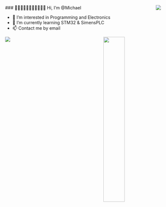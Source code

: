 <img  align="right" src ="https://github-readme-stats.vercel.app/api/top-langs/?username=michaelchemic&theme=dark&layout=compact"/>
### 👋👋🏻👋🏼👋🏽👋🏾👋🏿 Hi, I’m @Michael

- 👀 I’m interested in Programming and Electronics
- 🌱 I’m currently learning STM32 & SimensPLC
- 📫 Contact me by email
<p>
<img src="https://github-readme-stats.vercel.app/api?username=michaelchemic&show_icons=true&theme=dark&count_private=true" />
  <img align="right" src= "https://stats.justsong.cn/api/csdn?id=qq_40928870?spm=1010.2135.3001.5343&theme=dark" width="37%"/>

</p>



<!--<div align="center"> <img src="https://activity-graph.herokuapp.com/graph?username=michaelchemic&theme=xcode" /> </div>-->

<!---
michaelelect/michaelelect is a ✨ special ✨ repository because its `README.md` (this file) appears on your GitHub profile.
You can click the Preview link to take a look at your changes.
--->

<!--![Github Stats](https://github-readme-stats.vercel.app/api?username=michaelchemic&show_icons=true&theme=dark&count_private=true)
-->

<!--![Most Used Languages](https://github-readme-stats.vercel.app/api/top-langs/?username=michaelchemic&theme=dark&layout=compact)
-->

                        
<!--[![Top Langs](https://github-readme-stats.vercel.app/api/top-langs/?username=michaelchemic)](https://github.com/anuraghazra/github-readme-stats)
-->
